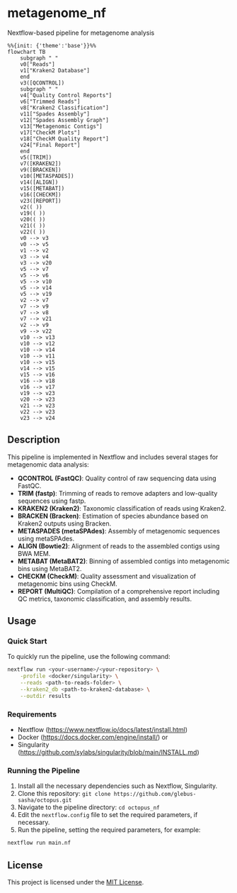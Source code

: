 # metagenome_nf
Nextflow-based pipeline for metagenome analysis

```mermaid
%%{init: {'theme':'base'}}%%
flowchart TB
    subgraph " "
    v0["Reads"]
    v1["Kraken2 Database"]
    end
    v3([QCONTROL])
    subgraph " "
    v4["Quality Control Reports"]
    v6["Trimmed Reads"]
    v8["Kraken2 Classification"]
    v11["Spades Assembly"]
    v12["Spades Assembly Graph"]
    v13["Metagenomic Contigs"]
    v17["CheckM Plots"]
    v18["CheckM Quality Report"]
    v24["Final Report"]
    end
    v5([TRIM])
    v7([KRAKEN2])
    v9([BRACKEN])
    v10([METASPADES])
    v14([ALIGN])
    v15([METABAT])
    v16([CHECKM])
    v23([REPORT])
    v2(( ))
    v19(( ))
    v20(( ))
    v21(( ))
    v22(( ))
    v0 --> v3
    v0 --> v5
    v1 --> v2
    v3 --> v4
    v3 --> v20
    v5 --> v7
    v5 --> v6
    v5 --> v10
    v5 --> v14
    v5 --> v19
    v2 --> v7
    v7 --> v9
    v7 --> v8
    v7 --> v21
    v2 --> v9
    v9 --> v22
    v10 --> v13
    v10 --> v12
    v10 --> v14
    v10 --> v11
    v10 --> v15
    v14 --> v15
    v15 --> v16
    v16 --> v18
    v16 --> v17
    v19 --> v23
    v20 --> v23
    v21 --> v23
    v22 --> v23
    v23 --> v24
```
## Description

This pipeline is implemented in Nextflow and includes several stages for metagenomic data analysis:

- **QCONTROL (FastQC)**: Quality control of raw sequencing data using FastQC.
- **TRIM (fastp)**: Trimming of reads to remove adapters and low-quality sequences using fastp.
- **KRAKEN2 (Kraken2)**: Taxonomic classification of reads using Kraken2.
- **BRACKEN (Bracken)**: Estimation of species abundance based on Kraken2 outputs using Bracken.
- **METASPADES (metaSPAdes)**: Assembly of metagenomic sequences using metaSPAdes.
- **ALIGN (Bowtie2)**: Alignment of reads to the assembled contigs using BWA MEM.
- **METABAT (MetaBAT2)**: Binning of assembled contigs into metagenomic bins using MetaBAT2.
- **CHECKM (CheckM)**: Quality assessment and visualization of metagenomic bins using CheckM.
- **REPORT (MultiQC)**: Compilation of a comprehensive report including QC metrics, taxonomic classification, and assembly results.

## Usage

### Quick Start

To quickly run the pipeline, use the following command:

```bash
nextflow run <your-username>/<your-repository> \
    -profile <docker/singularity> \
    --reads <path-to-reads-folder> \
    --kraken2_db <path-to-kraken2-database> \
    --outdir results
```

### Requirements

- Nextflow (https://www.nextflow.io/docs/latest/install.html)
- Docker (https://docs.docker.com/engine/install/) or
- Singularity (https://github.com/sylabs/singularity/blob/main/INSTALL.md)

### Running the Pipeline

1. Install all the necessary dependencies such as Nextflow, Singularity.
3. Clone this repository: `git clone https://github.com/glebus-sasha/octopus.git`
4. Navigate to the pipeline directory: `cd octopus_nf`
5. Edit the `nextflow.config` file to set the required parameters, if necessary.
6. Run the pipeline, setting the required parameters, for example:

```bash
nextflow run main.nf
```

## License

This project is licensed under the [MIT License](LICENSE).
